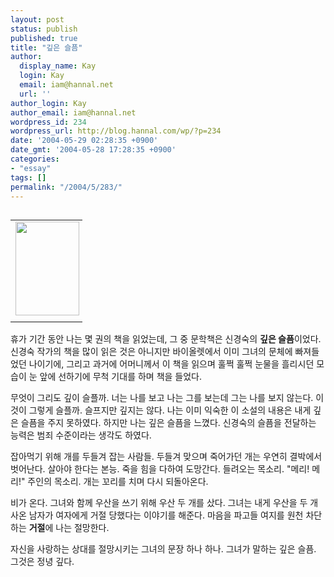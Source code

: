 ```yaml
---
layout: post
status: publish
published: true
title: "깊은 슬픔"
author:
  display_name: Kay
  login: Kay
  email: iam@hannal.net
  url: ''
author_login: Kay
author_email: iam@hannal.net
wordpress_id: 234
wordpress_url: http://blog.hannal.com/wp/?p=234
date: '2004-05-29 02:28:35 +0900'
date_gmt: '2004-05-28 17:28:35 +0900'
categories:
- "essay"
tags: []
permalink: "/2004/5/283/"
---
```

<table align="left">
<tr>
<td style="padding-right:5"><center><img src="http://blog.hannal.com/tt-attach/0529/040529021351572971/068190.gif" width="102" height="150"></center></td>
</tr>
<tr>
<td class="centerphoto"> </td>
</tr>
</table>
<p>휴가 기간 동안 나는 몇 권의 책을 읽었는데, 그 중 문학책은 신경숙의 <b>깊은 슬픔</b>이었다. 신경숙 작가의 책을 많이 읽은 것은 아니지만 바이올렛에서 이미 그녀의 문체에 빠져들었던 나이기에, 그리고 과거에 어머니께서 이 책을 읽으며 훌쩍 훌쩍 눈물을 흘리시던 모습이 눈 앞에 선하기에 무척 기대를 하며 책을 들었다.</p>
<p>무엇이 그리도 깊이 슬플까. 너는 나를 보고 나는 그를 보는데 그는 나를 보지 않는다. 이것이 그렇게 슬플까. 슬프지만 깊지는 않다. 나는 이미 익숙한 이 소설의 내용은 내게 깊은 슬픔을 주지 못하였다. 하지만 나는 깊은 슬픔을 느꼈다. 신경숙의 슬픔을 전달하는 능력은 범죄 수준이라는 생각도 하였다.</p>
<p>잡아먹기 위해 개를 두들겨 잡는 사람들. 두들겨 맞으며 죽어가던 개는 우연히 결박에서 벗어난다. 살아야 한다는 본능. 죽을 힘을 다하여 도망간다. 들려오는 목소리. "메리! 메리!" 주인의 목소리. 개는 꼬리를 치며 다시 되돌아온다.</p>
<p>비가 온다. 그녀와 함께 우산을 쓰기 위해 우산 두 개를 샀다. 그녀는 내게 우산을 두 개 사온 남자가 여자에게 거절 당했다는 이야기를 해준다. 마음을 파고들 여지를 원천 차단하는 <b>거절</b>에 나는 절망한다.</p>
<p>자신을 사랑하는 상대를 절망시키는 그녀의 문장 하나 하나. 그녀가 말하는 깊은 슬픔. 그것은 정녕 깊다.</p>
